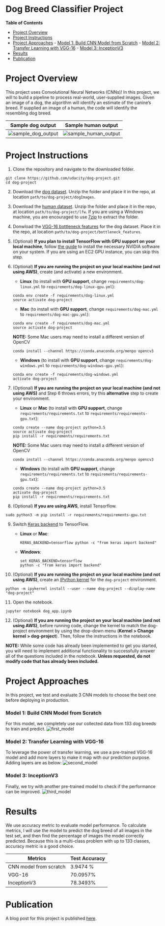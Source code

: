 <h1>Dog Breed Classifier Project</h1>

**Table of Contents**
- [Project Overview](#project-overview)
- [Project Instructions](#project-instructions)
- [Project Approaches](#project-approaches)
		- [Model 1: Build CNN Model from Scratch](#model-1-build-cnn-model-from-scratch)
		- [Model 2: Transfer Learning with VGG-16](#model-2-transfer-learning-with-vgg-16)
		- [Model 3: InceptionV3](#model-3-inceptionv3)
- [Results](#results)
- [Publication](#publication)

# Project Overview
This project uses Convolutional Neural Networks (CNNs)! In this project, we will to build a pipeline to process real-world, user-supplied images. Given an image of a dog, the algorithm will identify an estimate of the canine’s breed. If supplied an image of a human, the code will identify the resembling dog breed.

Sample dog output            |  Sample human output   
:-------------------------:|:-------------------------:
![sample_dog_output](images/sample_dog_output.png)|  ![sample_human_output](images/sample_human_output.png)

# Project Instructions

1. Clone the repository and navigate to the downloaded folder.
```	
git clone https://github.com/udacity/dog-project.git
cd dog-project
```

2. Download the [dog dataset](https://s3-us-west-1.amazonaws.com/udacity-aind/dog-project/dogImages.zip).  Unzip the folder and place it in the repo, at location `path/to/dog-project/dogImages`. 

3. Download the [human dataset](https://s3-us-west-1.amazonaws.com/udacity-aind/dog-project/lfw.zip).  Unzip the folder and place it in the repo, at location `path/to/dog-project/lfw`.  If you are using a Windows machine, you are encouraged to use [7zip](http://www.7-zip.org/) to extract the folder. 

4. Donwload the [VGG-16 bottleneck features](https://s3-us-west-1.amazonaws.com/udacity-aind/dog-project/DogVGG16Data.npz) for the dog dataset.  Place it in the repo, at location `path/to/dog-project/bottleneck_features`.

5. (Optional) __If you plan to install TensorFlow with GPU support on your local machine__, follow [the guide](https://www.tensorflow.org/install/) to install the necessary NVIDIA software on your system.  If you are using an EC2 GPU instance, you can skip this step.

6. (Optional) **If you are running the project on your local machine (and not using AWS)**, create (and activate) a new environment.

	- __Linux__ (to install with __GPU support__, change `requirements/dog-linux.yml` to `requirements/dog-linux-gpu.yml`): 
	```
	conda env create -f requirements/dog-linux.yml
	source activate dog-project
	```  
	- __Mac__ (to install with __GPU support__, change `requirements/dog-mac.yml` to `requirements/dog-mac-gpu.yml`): 
	```
	conda env create -f requirements/dog-mac.yml
	source activate dog-project
	```  
	**NOTE:** Some Mac users may need to install a different version of OpenCV
	```
	conda install --channel https://conda.anaconda.org/menpo opencv3
	```
	- __Windows__ (to install with __GPU support__, change `requirements/dog-windows.yml` to `requirements/dog-windows-gpu.yml`):  
	```
	conda env create -f requirements/dog-windows.yml
	activate dog-project
	```

7. (Optional) **If you are running the project on your local machine (and not using AWS)** and Step 6 throws errors, try this __alternative__ step to create your environment.

	- __Linux__ or __Mac__ (to install with __GPU support__, change `requirements/requirements.txt` to `requirements/requirements-gpu.txt`): 
	```
	conda create --name dog-project python=3.5
	source activate dog-project
	pip install -r requirements/requirements.txt
	```
	**NOTE:** Some Mac users may need to install a different version of OpenCV
	```
	conda install --channel https://conda.anaconda.org/menpo opencv3
	```
	- __Windows__ (to install with __GPU support__, change `requirements/requirements.txt` to `requirements/requirements-gpu.txt`):  
	```
	conda create --name dog-project python=3.5
	activate dog-project
	pip install -r requirements/requirements.txt
	```
	
8. (Optional) **If you are using AWS**, install Tensorflow.
```
sudo python3 -m pip install -r requirements/requirements-gpu.txt
```
	
9. Switch [Keras backend](https://keras.io/backend/) to TensorFlow.
	- __Linux__ or __Mac__: 
		```
		KERAS_BACKEND=tensorflow python -c "from keras import backend"
		```
	- __Windows__: 
		```
		set KERAS_BACKEND=tensorflow
		python -c "from keras import backend"
		```

10. (Optional) **If you are running the project on your local machine (and not using AWS)**, create an [IPython kernel](http://ipython.readthedocs.io/en/stable/install/kernel_install.html) for the `dog-project` environment. 
```
python -m ipykernel install --user --name dog-project --display-name "dog-project"
```

11. Open the notebook.
```
jupyter notebook dog_app.ipynb
```

12. (Optional) **If you are running the project on your local machine (and not using AWS)**, before running code, change the kernel to match the dog-project environment by using the drop-down menu (**Kernel > Change kernel > dog-project**). Then, follow the instructions in the notebook.

__NOTE:__ While some code has already been implemented to get you started, you will need to implement additional functionality to successfully answer all of the questions included in the notebook. __Unless requested, do not modify code that has already been included.__

# Project Approaches
In this project, we test and evaluate 3 CNN models to choose the best one before deploying in production. 

### Model 1: Build CNN Model from Scratch
For this model, we completely use our collected data from 133 dog breeds to train and predict.
![first_model](images/localCNN_architecture.png)

### Model 2: Transfer Learning with VGG-16
To leverage the power of transfer learning, we use a pre-trained VGG-16 model and add more layers to make it map with our prediction purpose. Adding layers are as below:
![second_model](images/VGG16_architecture.png)

### Model 3: InceptionV3
Finally, we try with another pre-trained model to check if the performance can be improved.
![third_model](images/inceptionv3_architecture.png)
# Results

We use accuracy metric to evaluate model performance. To calculate metrics, I will use the model to predict the dog breed of all images in the test set, and then find the percentage of images the model correctly predicted. Because this is a multi-class problem with up to 133 classes, accuracy metric is a good choice.

| Metrics               | Test Accuracy  | 
|---------------------- |-----------------| 
| CNN model from scratch| 3.9474 %         |       
| VGG-16                | 70.0957%        | 
| InceptionV3           | 78.3493%        | 

# Publication
A blog post for this project is published [here](https://medium.com/@lminhkhoa/can-a-machine-learn-how-to-classify-dog-breeds-2f5f3b1e19b3).